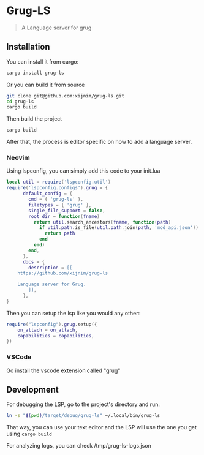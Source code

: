 # Grug-LS
> A Language server for grug

## Installation
You can install it from cargo:
```bash
cargo install grug-ls
```

Or you can build it from source
```bash
git clone git@github.com:xijnim/grug-ls.git
cd grug-ls
cargo build
```

Then build the project
```bash
cargo build
```

After that, the process is editor specific on how to add a language server.

### Neovim
Using lspconfig, you can simply add this code to your init.lua
```lua
local util = require('lspconfig.util')
require('lspconfig.configs').grug = {
      default_config = {
        cmd = { 'grug-ls' },
        filetypes = { 'grug' },
        single_file_support = false,
        root_dir = function(fname)
          return util.search_ancestors(fname, function(path)
            if util.path.is_file(util.path.join(path, 'mod_api.json')) then
              return path
            end
          end)
        end,
      },
      docs = {
        description = [[
    https://github.com/xijnim/grug-ls

    Language server for Grug.
        ]],
      },
}
```
Then you can setup the lsp like you would any other:
```lua
require("lspconfig").grug.setup({
    on_attach = on_attach,
    capabilities = capabilities,
})
```

### VSCode
Go install the vscode extension called "grug"

## Development
For debugging the LSP, go to the project's directory and run:
```bash
ln -s "$(pwd)/target/debug/grug-ls" ~/.local/bin/grug-ls
```
That way, you can use your text editor and the LSP will use the one you get using `cargo build`

For analyzing logs, you can check /tmp/grug-ls-logs.json
